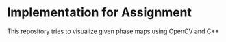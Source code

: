 # Implementation for Assignment

This repository tries to visualize given phase maps using OpenCV and C++
